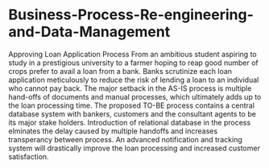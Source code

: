 # Business-Process-Re-engineering-and-Data-Management
Approving Loan Application Process
From an ambitious student aspiring to study in a prestigious university to a farmer hoping to reap good number of crops prefer to avail a loan from a bank. Banks scrutinize each loan application meticulously to reduce the risk of lending a loan to an individual who cannot pay back. The major setback in the AS-IS process is multiple hand-offs of documents and manual processes, which ultimately adds up to the loan processing time.
The proposed TO-BE process contains a central database system with bankers, customers and the consultant agents to be its major stake holders. Introduction of relational database in the process elminates the delay caused by multiple handoffs and increases transperancy between process. An advanced notification and tracking system will drastically improve the loan processing and increased customer satisfaction.
